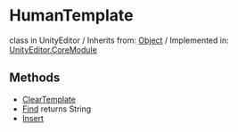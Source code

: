 # HumanTemplate
class in UnityEditor
 / Inherits from: <a href="https://docs.unity3d.com/6000.0/Documentation/ScriptReference/Object.html">Object</a> / Implemented in: <a href="https://docs.unity3d.com/6000.0/Documentation/ScriptReference/UnityEditor.CoreModule.html">UnityEditor.CoreModule</a>
## Methods
- <a href="https://docs.unity3d.com/6000.0/Documentation/ScriptReference/HumanTemplate.ClearTemplate.html">ClearTemplate</a>
- <a href="https://docs.unity3d.com/6000.0/Documentation/ScriptReference/HumanTemplate.Find.html">Find</a> returns String
- <a href="https://docs.unity3d.com/6000.0/Documentation/ScriptReference/HumanTemplate.Insert.html">Insert</a>
